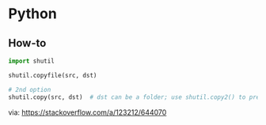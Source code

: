 # Python

## How-to

```python title="copy files/folders"
import shutil

shutil.copyfile(src, dst)

# 2nd option
shutil.copy(src, dst)  # dst can be a folder; use shutil.copy2() to preserve timestamp
```
via: https://stackoverflow.com/a/123212/644070
